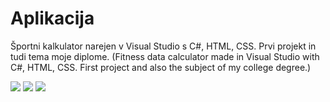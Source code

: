 # Aplikacija
Športni kalkulator narejen v Visual Studio s C#, HTML, CSS. Prvi projekt in tudi tema moje diplome.
(Fitness data calculator made in Visual Studio with C#, HTML, CSS. First project and also the subject of my college degree.)

<img src="https://user-images.githubusercontent.com/34040140/44907095-2ae05c80-ad17-11e8-8b73-6f7a58ec54bf.PNG"> <img src="https://user-images.githubusercontent.com/34040140/44907094-2a47c600-ad17-11e8-946a-f7a2d7eda215.PNG"> <img src="https://user-images.githubusercontent.com/34040140/44907096-2ae05c80-ad17-11e8-9c35-a67206a03d97.PNG">
